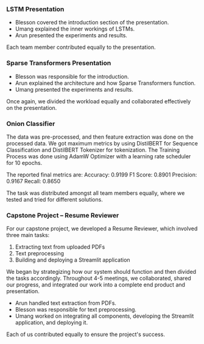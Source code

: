 ### LSTM Presentation   
- Blesson covered the introduction section of the presentation.  
- Umang explained the inner workings of LSTMs.  
- Arun presented the experiments and results.  

Each team member contributed equally to the presentation.  


###  Sparse Transformers Presentation   
- Blesson was responsible for the introduction.  
- Arun explained the architecture and how Sparse Transformers function.  
- Umang presented the experiments and results.  

Once again, we divided the workload equally and collaborated effectively on the presentation.  


###  Onion Classifier   

The data was pre-processed, and then feature extraction was done on the processed data. 
We got maximum metrics by using  DistilBERT for Sequence Classification and DistilBERT Tokenizer for tokenization.
The Training Process was done using AdamW Optimizer with a learning rate scheduler for 10 epochs. 

The reported final metrics are:
Accuracy: 0.9199
F1 Score: 0.8901
Precision: 0.9167
Recall: 0.8650

The task was distributed amongst all team members equally, where we tested and tried for different solutions.

###  Capstone Project – Resume Reviewer   

For our capstone project, we developed a  Resume Reviewer, which involved three main tasks:  

1.  Extracting text from uploaded PDFs   
2.  Text preprocessing   
3.  Building and deploying a Streamlit application   

We began by strategizing how our system should function and then divided the tasks accordingly. Throughout 4-5 meetings, we collaborated, shared our progress, and integrated our work into a complete end product and presentation.  

-  Arun  handled text extraction from PDFs.  
-  Blesson  was responsible for text preprocessing.  
-  Umang  worked on integrating all components, developing the Streamlit application, and deploying it.  

Each of us contributed equally to ensure the project's success.  
